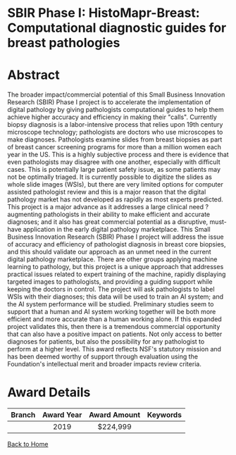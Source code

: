 
SBIR Phase I: HistoMapr-Breast: Computational diagnostic guides for breast pathologies
======================================================================================

# Abstract


The broader impact/commercial potential of this Small Business Innovation Research (SBIR) Phase I project is to accelerate the implementation of digital pathology by giving pathologists computational guides to help them achieve higher accuracy and efficiency in making their "calls". Currently biopsy diagnosis is a labor-intensive process that relies upon 19th century microscope technology; pathologists are doctors who use microscopes to make diagnoses. Pathologists examine slides from breast biopsies as part of breast cancer screening programs for more than a million women each year in the US. This is a highly subjective process and there is evidence that even pathologists may disagree with one another, especially with difficult cases. This is potentially large patient safety issue, as some patients may not be optimally triaged. It is currently possible to digitize the slides as whole slide images (WSIs), but there are very limited options for computer assisted pathologist review and this is a major reason that the digital pathology market has not developed as rapidly as most experts predicted. This project is a major advance as it addresses a large clinical need ? augmenting pathologists in their ability to make efficient and accurate diagnoses; and it also has great commercial potential as a disruptive, must-have application in the early digital pathology marketplace. This Small Business Innovation Research (SBIR) Phase I project will address the issue of accuracy and efficiency of pathologist diagnosis in breast core biopsies, and this should validate our approach as an unmet need in the current digital pathology marketplace. There are other groups applying machine learning to pathology, but this project is a unique approach that addresses practical issues related to expert training of the machine, rapidly displaying targeted images to pathologists, and providing a guiding support while keeping the doctors in control. The project will ask pathologists to label WSIs with their diagnoses; this data will be used to train an AI system; and the AI system performance will be studied. Preliminary studies seem to support that a human and AI system working together will be both more efficient and more accurate than a human working alone. If this expanded project validates this, then there is a tremendous commercial opportunity that can also have a positive impact on patients. Not only access to better diagnoses for patients, but also the possibility for any pathologist to perform at a higher level. This award reflects NSF's statutory mission and has been deemed worthy of support through evaluation using the Foundation's intellectual merit and broader impacts review criteria.  

# Award Details

|Branch|Award Year|Award Amount|Keywords|
| :---: | :---: | :---: | :---: |
||2019|$224,999||
  
  


[Back to Home](https://github.com/chrischow/dod_sbir_awards/JT/#448)